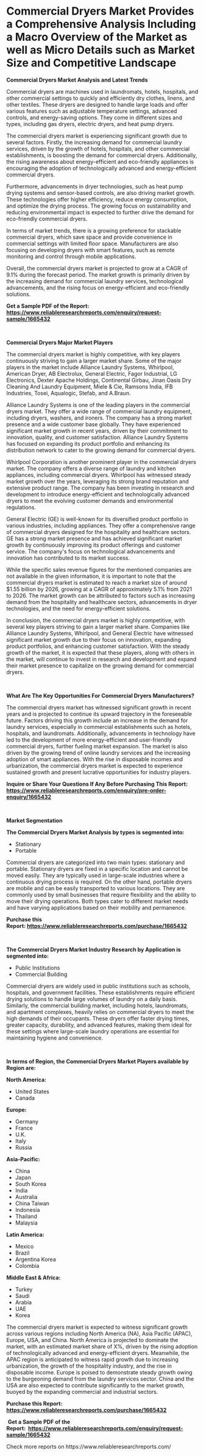 <p><h1>Commercial Dryers Market Provides a Comprehensive Analysis Including a Macro Overview of the Market as well as Micro Details such as Market Size and Competitive Landscape</h1></p><p><strong>Commercial Dryers Market Analysis and Latest Trends</strong></p>
<p><p>Commercial dryers are machines used in laundromats, hotels, hospitals, and other commercial settings to quickly and efficiently dry clothes, linens, and other textiles. These dryers are designed to handle large loads and offer various features such as adjustable temperature settings, advanced controls, and energy-saving options. They come in different sizes and types, including gas dryers, electric dryers, and heat pump dryers.</p><p>The commercial dryers market is experiencing significant growth due to several factors. Firstly, the increasing demand for commercial laundry services, driven by the growth of hotels, hospitals, and other commercial establishments, is boosting the demand for commercial dryers. Additionally, the rising awareness about energy-efficient and eco-friendly appliances is encouraging the adoption of technologically advanced and energy-efficient commercial dryers.</p><p>Furthermore, advancements in dryer technologies, such as heat pump drying systems and sensor-based controls, are also driving market growth. These technologies offer higher efficiency, reduce energy consumption, and optimize the drying process. The growing focus on sustainability and reducing environmental impact is expected to further drive the demand for eco-friendly commercial dryers.</p><p>In terms of market trends, there is a growing preference for stackable commercial dryers, which save space and provide convenience in commercial settings with limited floor space. Manufacturers are also focusing on developing dryers with smart features, such as remote monitoring and control through mobile applications.</p><p>Overall, the commercial dryers market is projected to grow at a CAGR of 9.1% during the forecast period. The market growth is primarily driven by the increasing demand for commercial laundry services, technological advancements, and the rising focus on energy-efficient and eco-friendly solutions.</p></p>
<p><strong>Get a Sample PDF of the Report:&nbsp; <a href="https://www.reliableresearchreports.com/enquiry/request-sample/1665432">https://www.reliableresearchreports.com/enquiry/request-sample/1665432</a></strong></p>
<p>&nbsp;</p>
<p><strong>Commercial Dryers Major Market Players</strong></p>
<p><p>The commercial dryers market is highly competitive, with key players continuously striving to gain a larger market share. Some of the major players in the market include Alliance Laundry Systems, Whirlpool, American Dryer, AB Electrolux, General Electric, Fagor Industrial, LG Electronics, Dexter Apache Holdings, Continental Girbau, Jinan Oasis Dry Cleaning And Laundry Equipment, Miele & Cie, Ramsons India, IFB Industries, Tosei, Aqualogic, Stefab, and A.Braun.</p><p>Alliance Laundry Systems is one of the leading players in the commercial dryers market. They offer a wide range of commercial laundry equipment, including dryers, washers, and ironers. The company has a strong market presence and a wide customer base globally. They have experienced significant market growth in recent years, driven by their commitment to innovation, quality, and customer satisfaction. Alliance Laundry Systems has focused on expanding its product portfolio and enhancing its distribution network to cater to the growing demand for commercial dryers.</p><p>Whirlpool Corporation is another prominent player in the commercial dryers market. The company offers a diverse range of laundry and kitchen appliances, including commercial dryers. Whirlpool has witnessed steady market growth over the years, leveraging its strong brand reputation and extensive product range. The company has been investing in research and development to introduce energy-efficient and technologically advanced dryers to meet the evolving customer demands and environmental regulations.</p><p>General Electric (GE) is well-known for its diversified product portfolio in various industries, including appliances. They offer a comprehensive range of commercial dryers designed for the hospitality and healthcare sectors. GE has a strong market presence and has achieved significant market growth by continuously improving its product offerings and customer service. The company's focus on technological advancements and innovation has contributed to its market success.</p><p>While the specific sales revenue figures for the mentioned companies are not available in the given information, it is important to note that the commercial dryers market is estimated to reach a market size of around $1.55 billion by 2026, growing at a CAGR of approximately 5.1% from 2021 to 2026. The market growth can be attributed to factors such as increasing demand from the hospitality and healthcare sectors, advancements in dryer technologies, and the need for energy-efficient solutions.</p><p>In conclusion, the commercial dryers market is highly competitive, with several key players striving to gain a larger market share. Companies like Alliance Laundry Systems, Whirlpool, and General Electric have witnessed significant market growth due to their focus on innovation, expanding product portfolios, and enhancing customer satisfaction. With the steady growth of the market, it is expected that these players, along with others in the market, will continue to invest in research and development and expand their market presence to capitalize on the growing demand for commercial dryers.</p></p>
<p>&nbsp;</p>
<p><strong>What Are The Key Opportunities For Commercial Dryers Manufacturers?</strong></p>
<p><p>The commercial dryers market has witnessed significant growth in recent years and is projected to continue its upward trajectory in the foreseeable future. Factors driving this growth include an increase in the demand for laundry services, especially in commercial establishments such as hotels, hospitals, and laundromats. Additionally, advancements in technology have led to the development of more energy-efficient and user-friendly commercial dryers, further fueling market expansion. The market is also driven by the growing trend of online laundry services and the increasing adoption of smart appliances. With the rise in disposable incomes and urbanization, the commercial dryers market is expected to experience sustained growth and present lucrative opportunities for industry players.</p></p>
<p><strong>Inquire or Share Your Questions If Any Before Purchasing This Report: <a href="https://www.reliableresearchreports.com/enquiry/pre-order-enquiry/1665432">https://www.reliableresearchreports.com/enquiry/pre-order-enquiry/1665432</a></strong></p>
<p>&nbsp;</p>
<p><strong>Market Segmentation</strong></p>
<p><strong>The Commercial Dryers Market Analysis by types is segmented into:</strong></p>
<p><ul><li>Stationary</li><li>Portable</li></ul></p>
<p><p>Commercial dryers are categorized into two main types: stationary and portable. Stationary dryers are fixed in a specific location and cannot be moved easily. They are typically used in large-scale industries where a continuous drying process is required. On the other hand, portable dryers are mobile and can be easily transported to various locations. They are commonly used by small businesses that require flexibility and the ability to move their drying operations. Both types cater to different market needs and have varying applications based on their mobility and permanence.</p></p>
<p><strong>Purchase this Report:&nbsp;<a href="https://www.reliableresearchreports.com/purchase/1665432">https://www.reliableresearchreports.com/purchase/1665432</a></strong></p>
<p>&nbsp;</p>
<p><strong>The Commercial Dryers Market Industry Research by Application is segmented into:</strong></p>
<p><ul><li>Public Institutions</li><li>Commercial Building</li></ul></p>
<p><p>Commercial dryers are widely used in public institutions such as schools, hospitals, and government facilities. These establishments require efficient drying solutions to handle large volumes of laundry on a daily basis. Similarly, the commercial building market, including hotels, laundromats, and apartment complexes, heavily relies on commercial dryers to meet the high demands of their occupants. These dryers offer faster drying times, greater capacity, durability, and advanced features, making them ideal for these settings where large-scale laundry operations are essential for maintaining hygiene and convenience.</p></p>
<p>&nbsp;</p>
<p><strong>In terms of Region, the Commercial Dryers Market Players available by Region are:</strong></p>
<p>
    <p> <strong> North America: </strong>
        <ul>
            <li>United States</li>
            <li>Canada</li>
        </ul>
        </p> 
    <p> <strong> Europe: </strong>
        <ul>
            <li>Germany</li>
            <li>France</li>
            <li>U.K.</li>
            <li>Italy</li>
            <li>Russia</li>
        </ul>
        </p> 
    <p> <strong> Asia-Pacific: </strong>
        <ul>
            <li>China</li>
            <li>Japan</li>
            <li>South Korea</li>
            <li>India</li>
            <li>Australia</li>
            <li>China Taiwan</li>
            <li>Indonesia</li>
            <li>Thailand</li>
            <li>Malaysia</li>
        </ul>
        </p> 
    <p> <strong> Latin America: </strong>
        <ul>
            <li>Mexico</li>
            <li>Brazil</li>
            <li>Argentina Korea</li>
            <li>Colombia</li>
        </ul>
        </p> 
    <p> <strong> Middle East & Africa: </strong>
        <ul>
            <li>Turkey</li>
            <li>Saudi</li>
            <li>Arabia</li>
            <li>UAE</li>
            <li>Korea</li>
        </ul>
    </p>
    </p>
<p><p>The commercial dryers market is expected to witness significant growth across various regions including North America (NA), Asia Pacific (APAC), Europe, USA, and China. North America is projected to dominate the market, with an estimated market share of X%, driven by the rising adoption of technologically advanced and energy-efficient dryers. Meanwhile, the APAC region is anticipated to witness rapid growth due to increasing urbanization, the growth of the hospitality industry, and the rise in disposable income. Europe is poised to demonstrate steady growth owing to the burgeoning demand from the laundry services sector. China and the USA are also expected to contribute significantly to the market growth, buoyed by the expanding commercial and industrial sectors.</p></p>
<p><strong>Purchase this Report: <a href="https://www.reliableresearchreports.com/purchase/1665432">https://www.reliableresearchreports.com/purchase/1665432</a></strong></p>
<p>&nbsp;<strong>Get a Sample PDF of the Report:&nbsp;&nbsp;<a href="https://www.reliableresearchreports.com/enquiry/request-sample/1665432">https://www.reliableresearchreports.com/enquiry/request-sample/1665432</a></strong></p>
<p><strong></strong></p>
<p>Check more reports on https://www.reliableresearchreports.com/</p>